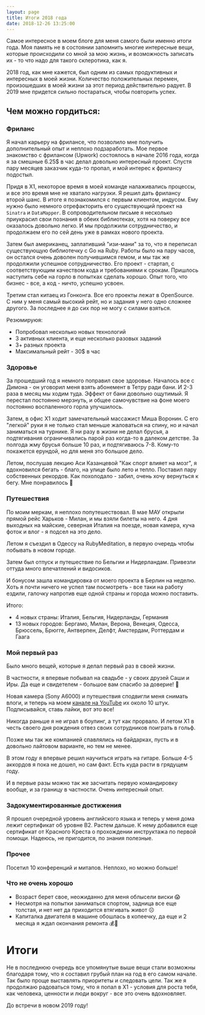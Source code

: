 ```yaml
---
layout: page
title: Итоги 2018 года
date: 2018-12-26 13:25:00
---
```


Самое интересное в моем блоге для меня самого были именно итоги года. Моя память не в состоянии запомнить многие интересные вещи, которые происходили со мной за мою жизнь, и возможность записать их - то что надо для такого склеротика, как я.

2018 год, как мне кажется, был одним из самых продуктивных и интересных в моей жизни. Количество положительных перемен, произошедших в моей жизни за этот период действительно радует. В 2019 мне придется сильно постараться, чтобы повторить успех.

<!--more-->

## Чем можно гордиться:

### Фриланс

Я начал карьеру на фрилансе, что позволило мне получить дополнительный опыт и неплохо подзаработать. Мое первое знакомство с фрилансом (Upwork) состоялось в начале 2016 года, когда я за смешные 6.25$ в час делал довольно интересный проект. Спустя пару месяцев заказчик куда-то пропал, и мой интерес к фрилансу подостыл.

Придя в Х1, некоторое время в моей команде налаживались процессы, и все это время мне не хватало нагрузки. Я решил дать фрилансу второй шанс. В итоге я познакомился с первым клиентом, индусом. Ему нужно было немного отрефакторить его существующий проект на `Sinatra` и `DataMapper`. В сопроводительном письме я несколько приукрасил свои познания в обеих библиотеках, хотя на поверку все оказалось довольно легко. И мы продолжили сотрудничество, и продолжаем его по сей день уже в рамках нового проекта.

Затем был американец, заплативший "изи-мани" за то, что я переписал существующую библиотечку с Go на Ruby. Работы было на пару часов, он остался очень доволен получившимся гемом, и мы так же продолжили успешное сотрудничество. Его проект - стартап, с соответствующим качеством кода и требованиями к срокам. Пришлось наступить себе на горло в попытках сделать хорошо. Опыт того, что бизнес - все, а код - ничто, успешно усвоен.

Третим стал китаец из Гонконга. Все его проекты лежат в OpenSource. С ним у меня самый высокий рейт, но и задания у него одно сложнее другого. За последнее я до сих пор не могу с силами взяться.

Резюмируюя:

  * Попробовал несколько новых технологий
  * 3 активных клиента, и еще несколько разовых заданий
  * 3+ разных проекта
  * Максимальный рейт - 30$ в час

### Здоровье

За прошедший год я немного поправил свое здоровье. Началось все с Димона - он уговорил меня взять абонемент в Тетру ради бани. И 2-3 раза в месяц мы ходим туда. Эффект от бани довольно ощутимый. Я перестал постоянно мерзнуть, и общее самочувствие на фоне моего постоянно воспаленного горла улучшилось.

Затем, в офис Х1 ходит замечательный массажист Миша Воронин. С его "легкой" руки я не только стал меньше жаловаться на спину, но и начал заниматься на турнике. Я ни разу в жизни не делал брусья, а подтягивания ограничивались парой раз когда-то в далеком детстве. За полгода жму брусья больше 10 раз, и подтягиваюсь 7-8. Кому-то покажется ерундой, но для меня это большое дело.

Летом, послушав лекцию Аси Казанцевой "Как спорт влияет на мозг", я вдохновился бегать - благо, на улице было лето и тепло. Поставил пару собственных рекордов. Как похолодало - забил, очень хочу вернуться к бегу. Мне понравилось 🙂

### Путешествия

По моим меркам, я неплохо попутешествовал. В мае МАУ открыли прямой рейс Харьков - Милан, и мы взяли билеты на него. 4 дня выходных на майские, северная Италия на поезде, новая камера, куча фоток и влог - я подсел на это дело.

Летом я съездил в Одессу на RubyMeditation, в первую очередь чтобы побывать в новом городе.

Затем был отпуск и путешествие по Бельгии и Нидерландам. Привезли оттуда много впечатлений и видосиков.

И бонусом зашла командировка от моего проекта в Берлин на неделю. Хоть я почти ничего не успел там посмотреть - все таки на работу ездили, галочку напротив еще одной страны и города можно поставить.

Итого:

  * 4 новых страны: Италия, Бельгия, Нидерланды, Германия
  * 13 новых городов: Бергамо, Милан, Верона, Венеция, Одесса, Брюссель, Брюгге, Антверпен, Делфт, Амстердам, Роттердам и Гаага

### Мой первый раз

Было много вещей, которые я делал первый раз в своей жизни.

В частности, я впервые побывал на свадьбе - у своих друзей Саши и Иры. Да еще и свидетелем - большое вам спасибо за доверие! 🍺

Новая камера (Sony A6000) и путешествия сподвигли меня снимать влоги, и теперь на моем [канале на YouTube](https://www.youtube.com/channel/UC_u_udKTu0vjncd8N3VPT-w?view_as=subscriber) их около 10 штук. Подписывайся, ставь лайки, вот это все!

Никогда раньше я не играл в боулинг, а тут как прорвало. И летом Х1 в честь своего дня рождения отвез своих сотрудников поиграть в гольф.

Позже мы так же компанией спавлялись на байдарках, пусть и в довольно лайтовом варианте, но тем не менее.

В этом году я впервые решил научиться играть на гитаре. Больше 4-5 аккордов я пока не дошел, но сам факт. Есть куда расти в грядущем году.

И в первые разы можно так же засчитать первую командировку вообще, и за границу в частности. Очень интересный опыт.

### Задокументированные достижения

Я прошел очередной уровень английского языка и теперь у меня дома лежит сертификат об уровне B2. Растем дальше.
К нему добавился еще сертификат от Красного Креста о прохождении инструктажа по первой помощи. Надеюсь, не пригодится, по знания полезные.

### Прочее

Посетил 10 конференций и митапов. Неплохо, но можно больше!

### Что не очень хорошо

* Возраст берет свое, неожиданно для меня облысели виски 😱
* Несмотря на попытки заниматься спортом, задница все еще толстая, и нет нет да приходится втягивать живот ☹️
* Капиталка двигателя в машине обошлась в копеечку, да еще и 2 месяца я ждал окончания ремонта 💰🚗

# Итоги

Не в последнюю очередь все упомянутые выше вещи стали возможны благодаря тому, что я составил грубый план на год в его самом начале. Так было проще выставлять приоритеты и следовать цели. Так же я продолжаю радоваться тому, что я попал в X1 - условия для роста тебя, как человека, ценности и люди вокруг - все это очень вдохновляет.

До встречи в новом 2019 году!
